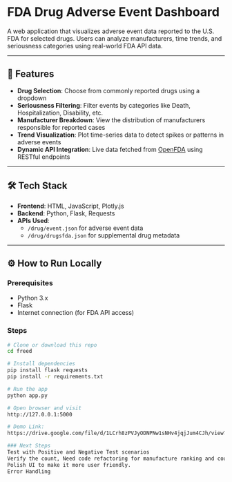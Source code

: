 # FDA Drug Adverse Event Dashboard

A web application that visualizes adverse event data reported to the U.S. FDA for selected drugs. Users can analyze manufacturers, time trends, and seriousness categories using real-world FDA API data.

---

## 🚀 Features

- **Drug Selection**: Choose from commonly reported drugs using a dropdown
- **Seriousness Filtering**: Filter events by categories like Death, Hospitalization, Disability, etc.
- **Manufacturer Breakdown**: View the distribution of manufacturers responsible for reported cases
- **Trend Visualization**: Plot time-series data to detect spikes or patterns in adverse events
- **Dynamic API Integration**: Live data fetched from [OpenFDA](https://open.fda.gov/apis/) using RESTful endpoints

---

## 🛠️ Tech Stack

- **Frontend**: HTML, JavaScript, Plotly.js
- **Backend**: Python, Flask, Requests
- **APIs Used**:
  - `/drug/event.json` for adverse event data
  - `/drug/drugsfda.json` for supplemental drug metadata

---

## ⚙️ How to Run Locally

### Prerequisites
- Python 3.x
- Flask
- Internet connection (for FDA API access)

### Steps
```bash
# Clone or download this repo
cd freed

# Install dependencies
pip install flask requests
pip install -r requirements.txt

# Run the app
python app.py

# Open browser and visit
http://127.0.0.1:5000

# Demo Link:
https://drive.google.com/file/d/1LCrh8zPVJyODNPNw1sNHv4jqjJum4CJh/view?usp=sharing

### Next Steps
Test with Positive and Negative Test scenarios
Verify the count, Need code refactoring for manufacture ranking and count aggrigation
Polish UI to make it more user friendly.
Error Handling
